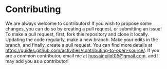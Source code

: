 # Contributing
We are always welcome to contributors!
If you wish to propose some changes, you can do so by creating a pull request, or submitting an issue!
To make a pull request, first, fork this repository and clone it locally. Updating the code regularly, make a new branch. Make your edits in the branch, and finally, create a pull request.
You can find more details at https://guides.github.com/activities/contributing-to-open-source/.
If you are a common contributor, email me at hussainpilot05@gmail.com, and I may add you as a contributor!
